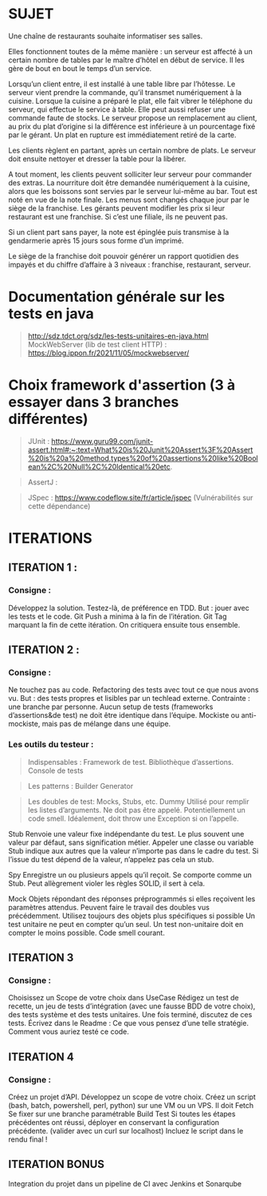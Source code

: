 # SUJET

Une chaîne de restaurants souhaite informatiser ses salles.

Elles fonctionnent toutes de la même manière : un serveur est affecté à un 
certain nombre de tables par le maître d’hôtel en début de service.
Il les gère de bout en bout le temps d’un service.

Lorsqu’un client entre, il est installé à une table libre par l’hôtesse.
Le serveur vient prendre la commande, qu’il transmet numériquement à la cuisine. 
Lorsque la cuisine a préparé le plat, elle fait vibrer le téléphone du serveur, 
qui effectue le service à table. Elle peut aussi refuser une commande faute de stocks. 
Le serveur propose un remplacement au client, au prix du plat d’origine si la 
différence est inférieure à un pourcentage fixé par le gérant. Un plat en rupture 
est immédiatement retiré de la carte.

Les clients règlent en partant, après un certain nombre de plats. 
Le serveur doit ensuite nettoyer et dresser la table pour la libérer.

A tout moment, les clients peuvent solliciter leur serveur pour commander des extras. 
La nourriture doit être demandée numériquement à la cuisine, alors que les boissons 
sont servies par le serveur lui-même au bar. Tout est noté en vue de la note finale.
Les menus sont changés chaque jour par le siège de la franchise. Les gérants peuvent 
modifier les prix si leur restaurant est une franchise. Si c’est une filiale, 
ils ne peuvent pas.

Si un client part sans payer, la note est épinglée puis transmise à la gendarmerie 
après 15 jours sous forme d’un imprimé.

Le siège de la franchise doit pouvoir générer un rapport quotidien des impayés 
et du chiffre d’affaire à 3 niveaux : franchise, restaurant, serveur.

# Documentation générale sur les tests en java
> http://sdz.tdct.org/sdz/les-tests-unitaires-en-java.html
> MockWebServer (lib de test client HTTP) : https://blog.ippon.fr/2021/11/05/mockwebserver/

# Choix framework d'assertion (3 à essayer dans 3 branches différentes)
> JUnit : 
https://www.guru99.com/junit-assert.html#:~:text=What%20is%20Junit%20Assert%3F%20Assert%20is%20a%20method,types%20of%20assertions%20like%20Boolean%2C%20Null%2C%20Identical%20etc.

> AssertJ :

> JSpec : https://www.codeflow.site/fr/article/jspec
(Vulnérabilités sur cette dépendance)

# ITERATIONS 

## ITERATION 1 :
### Consigne :
Développez la solution.
Testez-là, de préférence en TDD.
But : jouer avec les tests et le code.
Git Push a minima à la fin de l’itération.
Git Tag marquant la fin de cette itération.
On critiquera ensuite tous ensemble.

## ITERATION 2 : 
### Consigne :
Ne touchez pas au code.
Refactoring des tests avec tout ce que nous avons vu.
But : des tests propres et lisibles par un techlead externe.
Contrainte : une branche par personne. Aucun setup de tests (frameworks d’assertions&de test) ne doit être identique dans l’équipe.
Mockiste ou anti-mockiste, mais pas de mélange dans une équipe.

### Les outils du testeur :
> Indispensables : 
Framework de test.
Bibliothèque d’assertions.
Console de tests

> Les patterns :
Builder
Generator

> Les doubles de test: Mocks, Stubs, etc.
Dummy
    Utilisé pour remplir les listes d’arguments.
    Ne doit pas être appelé.
    Potentiellement un code smell.
    Idéalement, doit throw une Exception si on l’appelle.

Stub
    Renvoie une valeur fixe indépendante du test.
    Le plus souvent une valeur par défaut, sans signification métier.
    Appeler une classe ou variable Stub indique aux autres que la valeur n’importe pas dans le cadre du test.
    Si l’issue du test dépend de la valeur, n’appelez pas cela un stub.

Spy
    Enregistre un ou plusieurs appels qu’il reçoit.
    Se comporte comme un Stub.
    Peut allègrement violer les règles SOLID, il sert à cela.

Mock
    Objets répondant des réponses préprogrammés si elles reçoivent les paramètres attendus.
    Peuvent faire le travail des doubles vus précédemment.
    Utilisez toujours des objets plus spécifiques si possible
    Un test unitaire ne peut en compter qu’un seul.
    Un test non-unitaire doit en compter le moins possible.
    Code smell courant.


## ITERATION 3 
### Consigne :
Choisissez un Scope de votre choix dans UseCase
Rédigez un test de recette, un jeu de tests d’intégration (avec une fausse BDD de votre choix), des tests système et des tests unitaires.
Une fois terminé, discutez de ces tests. Écrivez dans le Readme :
Ce que vous pensez d’une telle stratégie.
Comment vous auriez testé ce code.

## ITERATION 4
### Consigne :
Créez un projet d’API. Développez un scope de votre choix.
Créez un script (bash, batch, powershell, perl, python) sur une VM ou un VPS.
Il doit 
    Fetch
    Se fixer sur une branche paramétrable
    Build
    Test
    Si toutes les étapes précédentes ont réussi, déployer en conservant la configuration précédente.
    (valider avec un curl sur localhost)
Incluez le script dans le rendu final !


## ITERATION BONUS
Integration du projet dans un pipeline de CI avec Jenkins et Sonarqube